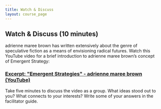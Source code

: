 ```yaml
---
title: Watch & Discuss
layout: course_page
---
```

## Watch & Discuss (10 minutes)

adrienne maree brown has written extensively about the genre of speculative fiction as a means of envisioning radical futures. Watch this YouTube video for a brief introduction to adrienne maree brown’s concept of Emergent Strategy:

### [Excerpt: "Emergent Strategies" - adrienne maree brown (YouTube)](https://youtu.be/IyN76oTt67M)

Take five minutes to discuss the video as a group. What ideas stood out to you? What connects to your interests? Write some of your answers in the facilitator guide.

